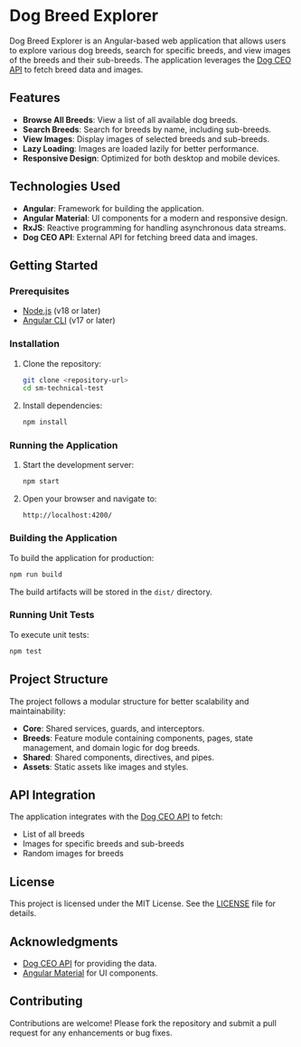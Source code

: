 # Dog Breed Explorer

Dog Breed Explorer is an Angular-based web application that allows users to explore various dog breeds, search for specific breeds, and view images of the breeds and their sub-breeds. The application leverages the [Dog CEO API](https://dog.ceo/dog-api/) to fetch breed data and images.

## Features

- **Browse All Breeds**: View a list of all available dog breeds.
- **Search Breeds**: Search for breeds by name, including sub-breeds.
- **View Images**: Display images of selected breeds and sub-breeds.
- **Lazy Loading**: Images are loaded lazily for better performance.
- **Responsive Design**: Optimized for both desktop and mobile devices.

## Technologies Used

- **Angular**: Framework for building the application.
- **Angular Material**: UI components for a modern and responsive design.
- **RxJS**: Reactive programming for handling asynchronous data streams.
- **Dog CEO API**: External API for fetching breed data and images.

## Getting Started

### Prerequisites

- [Node.js](https://nodejs.org/) (v18 or later)
- [Angular CLI](https://angular.io/cli) (v17 or later)

### Installation

1. Clone the repository:
   ```bash
   git clone <repository-url>
   cd sm-technical-test
   ```

2. Install dependencies:
   ```bash
   npm install
   ```

### Running the Application

1. Start the development server:
   ```bash
   npm start
   ```

2. Open your browser and navigate to:
   ```
   http://localhost:4200/
   ```

### Building the Application

To build the application for production:
```bash
npm run build
```
The build artifacts will be stored in the `dist/` directory.

### Running Unit Tests

To execute unit tests:
```bash
npm test
```

## Project Structure

The project follows a modular structure for better scalability and maintainability:

- **Core**: Shared services, guards, and interceptors.
- **Breeds**: Feature module containing components, pages, state management, and domain logic for dog breeds.
- **Shared**: Shared components, directives, and pipes.
- **Assets**: Static assets like images and styles.

## API Integration

The application integrates with the [Dog CEO API](https://dog.ceo/dog-api/) to fetch:

- List of all breeds
- Images for specific breeds and sub-breeds
- Random images for breeds

## License

This project is licensed under the MIT License. See the [LICENSE](./LICENSE) file for details.

## Acknowledgments

- [Dog CEO API](https://dog.ceo/dog-api/) for providing the data.
- [Angular Material](https://material.angular.io/) for UI components.

## Contributing

Contributions are welcome! Please fork the repository and submit a pull request for any enhancements or bug fixes.
